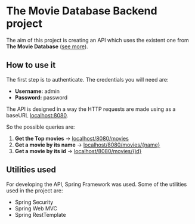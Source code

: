 # The Movie Database Backend project
The aim of this project is creating an API which uses the existent one from **The Movie Database** ([see more](https://developer.themoviedb.org/docs/getting-started)).

## How to use it
The first step is to authenticate.
The credentials you will need are:
* **Username:** admin
* **Password:** password

The API is designed in a way the HTTP requests are made using as a baseURL [localhost:8080]().

So the possible queries are:
1) **Get the Top movies** &rarr; [localhost/8080/movies](localhost/8080/movies)
2) **Get a movie by its name** &rarr; [localhost/8080/movies/{name}]()
3) **Get a movie by its id** &rarr; [localhost/8080/movies/{id}]()

## Utilities used
For developing the API, Spring Framework was used.
Some of the utilities used in the project are:
* Spring Security
* Spring Web MVC
* Spring RestTemplate